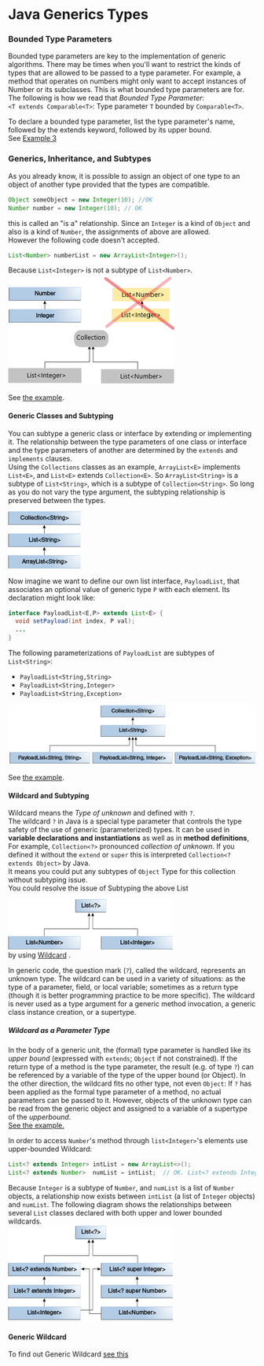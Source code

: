 # Java Generics Types


### Bounded Type Parameters
Bounded type parameters are key to the implementation of generic algorithms.
There may be times when you'll want to restrict the kinds of types that are allowed 
to be passed to a type parameter. For example, a method that operates on numbers 
might only want to accept instances of Number or its subclasses. 
This is what bounded type parameters are for.
The following is how we read that _Bounded Type Parameter_:  
`<T extends Comparable<T>`: Type parameter `T` bounded by `Comparable<T>`.  

To declare a bounded type parameter, list the type parameter's name, followed by the extends keyword, followed by its upper bound.  
See [Example 3](GENERICS-EXAMPLES.md#example-3---generic-method-bounded-type-parametere3genericmethodboundedtypeparametersjava-)



### Generics, Inheritance, and Subtypes
As you already know, it is possible to assign an object of one type to an object of another type provided that the types are compatible.
```java
Object someObject = new Integer(10); //OK
Number number = new Integer(10); // OK
```
this is called an "is a" relationship. 
Since an <code>Integer</code> is a kind of <code>Object</code> and also is a kind of <code>Number</code>, 
the assignments of above are allowed.  
However the following code doesn't accepted.
```java
List<Number> numberList = new ArrayList<Integer>();
``` 
Because <code>List\<Integer></code> is not a subtype of <code>List\<Number></code>.  
![generics subtype Relationship](doc/img/generics-subtypeRelationship.gif)

See [the example](E5GenericAndSubtyping.java).  

#### Generic Classes and Subtyping
You can subtype a generic class or interface by extending or implementing it.
The relationship between the type parameters of one class or interface and the type parameters of another are determined 
by the `extends` and `implements` clauses.  
Using the `Collections` classes as an example, `ArrayList<E>` implements `List<E>`, and `List<E>` extends `Collection<E>`. 
So `ArrayList<String>` is a subtype of `List<String>`, which is a subtype of `Collection<String>`. 
So long as you do not vary the type argument, the subtyping relationship is preserved between the types.  

![sample hierarchy](doc/img/generics-sampleHierarchy.gif)  

Now imagine we want to define our own list interface, `PayloadList`, that associates an optional 
value of generic type `P` with each element. Its declaration might look like:
```java
interface PayloadList<E,P> extends List<E> {
  void setPayload(int index, P val);
  ...
}
```
The following parameterizations of `PayloadList` are subtypes of `List<String>`:
* `PayloadList<String,String>`
* `PayloadList<String,Integer>`
* `PayloadList<String,Exception>`  

![payload list hierarchy](doc/img/generics-payloadListHierarchy.gif)  
  
See [the example](GENERICS-EXAMPLES.md#example-5---generic-and-subtypinge5genericandsubtypingjava).
#### Wildcard and Subtyping 

Wildcard means the _Type of unknown_ and defined with `?`.  
The wildcard `?` in Java is a special type parameter that controls the type safety 
of the use of generic (parameterized) types. It can be used in **variable declarations and instantiations** 
as well as in **method definitions**, 
For example, `Collection<?>` pronounced _collection of unknown_.
If you defined it without the `extend` or `super` this is interpreted `Collection<? extends Object>` by Java.  
It means you could put any subtypes of `Object` Type for this collection without subtyping issue.  
You could resolve the issue of Subtyping the above List  

![list parent](doc/img/generics-listParent.gif)   
by using 
[Wildcard]() .  

In generic code, the question mark (`?`), called the wildcard, represents an unknown type.
The wildcard can be used in a variety of situations: as the type of a parameter, field, or local variable; 
sometimes as a return type (though it is better programming practice to be more specific). 
The wildcard is never used as a type argument for a generic method invocation, 
a generic class instance creation, or a supertype.  

##### Wildcard as a Parameter Type
In the body of a generic unit, the (formal) type parameter is handled like its _upper bound_ (expressed with `extends`; `Object` if not constrained). 
If the return type of a method is the type parameter, the result (e.g. of type `?`) can be referenced by 
a variable of the type of the upper bound (or Object). In the other direction, the wildcard fits no other type, 
not even `Object`: If `?` has been applied as the formal type parameter of a method, no actual parameters can be passed to it. 
However, objects of the unknown type can be read from the generic object and assigned to a variable of a supertype of the _upperbound_.  
[See the example.](E7GenericWildcard.java)

In order to access `Number`'s method through `list<Integer>`'s elements use upper-bounded Wildcard:
```java
List<? extends Integer> intList = new ArrayList<>();
List<? extends Number>  numList = intList;  // OK. List<? extends Integer> is a subtype of List<? extends Number>
```
Because `Integer` is a subtype of `Number`, and `numList` is a list of `Number` objects, 
a relationship now exists between `intList` (a list of `Integer` objects) and `numList`. 
The following diagram shows the relationships between several `List` classes declared with both upper and lower bounded wildcards.  
![wild card subtypes](doc/img/generics-wildcardSubtyping.gif)

#### Generic Wildcard
To find out Generic Wildcard [see this](GENERICS-WILDCARD-Bounded)
  
